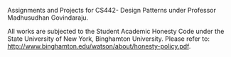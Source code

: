 Assignments and Projects for CS442- Design Patterns under Professor Madhusudhan Govindaraju.

All works are subjected to the Student Academic Honesty Code under the State University of New York, Binghamton University. Please refer to: http://www.binghamton.edu/watson/about/honesty-policy.pdf.
